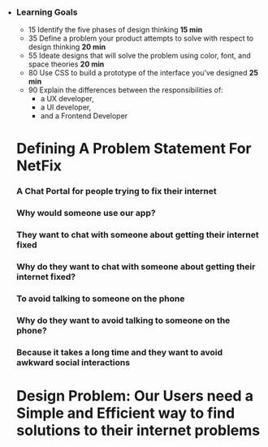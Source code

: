 * ### Learning Goals

  - 15 Identify the five phases of design thinking **15 min**
  - 35 Define a problem your product attempts to solve with respect to design thinking **20 min**
  - 55 Ideate designs that will solve the problem using color, font, and space theories  **20 min**
  - 80 Use CSS to build a prototype of the interface you’ve designed **25 min**
  - 90 Explain the differences between the responsibilities of:
    - a UX developer,
    - a UI developer,
    - and a Frontend Developer





  # Defining A Problem Statement For NetFix

  ### A Chat Portal for people trying to fix their internet



  ### Why would someone use our app?

  ### They want to chat with someone about getting their internet fixed

  ### Why do they want to chat with someone about getting their internet fixed?

  ### To avoid talking to someone on the phone

  ### Why do they want to avoid talking to someone on the phone?

  ### Because it takes a long time and they want to avoid awkward social interactions





  # Design Problem: Our Users need a Simple and Efficient way to find solutions to their internet problems





  ###  
